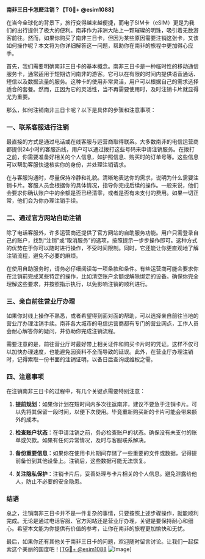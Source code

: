 **南非三日卡怎麽注销？【TG💪+ @esim1088】**

在当今全球化的背景下，旅行变得越来越便捷，而电子SIM卡（eSIM）更是为我们的出行提供了极大的便利。南非作为非洲大陆上一颗璀璨的明珠，吸引着无数游客前往。然而，如果你购买了南非三日卡，但因为某些原因需要注销这张卡，又该如何操作呢？本文将为你详细解答这一问题，帮助你在南非的旅程中更加得心应手。

首先，我们需要明确南非三日卡的基本概念。南非三日卡是一种临时性的移动通信服务卡，通常适用于短期访问南非的游客。它可以在有限的时间内提供语音通话、短信以及数据流量的服务。这种卡的使用非常灵活，用户可以根据自己的需求选择适合的套餐。然而，正因为它的灵活性，当不再需要使用时，及时注销卡片就显得尤为重要。

那么，如何注销南非三日卡呢？以下是具体的步骤和注意事项：

### 一、联系客服进行注销

最直接的方式是通过电话或在线客服与运营商取得联系。大多数南非的电信运营商都提供24小时的客服热线，用户可以通过拨打这些号码来申请注销服务。在拨打之前，你需要准备好相关的个人信息，如护照信息、购买时的订单号等。这些信息可以帮助客服快速核实你的身份，并处理注销请求。

在与客服沟通时，尽量保持冷静和礼貌。清晰地表达你的需求，说明为什么需要注销卡片。客服人员会根据你的具体情况，指导你完成后续的操作。一般来说，他们会要求你确认账户中的余额是否已经清零，或者是否有未支付的费用。如果一切正常，他们会为你办理注销手续。

### 二、通过官方网站自助注销

除了电话客服外，许多运营商还提供了官方网站的自助服务功能。用户只需登录自己的账户，找到“注销”或“取消服务”的选项，按照提示一步步操作即可。这种方式的优势在于你可以随时进行操作，不受时间限制。同时，它还能让你更直观地了解注销流程，避免不必要的麻烦。

在使用自助服务时，请务必仔细阅读每一项条款和条件。有些运营商可能会要求你在注销前完成某些特定的操作，比如清空账户余额或解除绑定的设备。确保你完全理解这些要求，并按照指示执行，以免影响注销的顺利进行。

### 三、亲自前往营业厅办理

如果你对线上操作不熟悉，或者希望得到面对面的帮助，可以选择亲自前往当地的营业厅办理注销手续。南非各大城市的电信运营商都有专门的营业网点，工作人员会耐心解答你的疑问，并协助你完成注销流程。

需要注意的是，前往营业厅时最好带上相关证件和购买卡片时的凭证。这样不仅可以加快办理速度，也能避免因资料不全而导致的延误。此外，在营业厅办理注销时，记得索取一份书面的注销证明，以备日后查询或维权之需。

### 四、注意事项

在注销南非三日卡的过程中，有几个关键点需要特别注意：

1. **提前规划**：如果你计划在短时间内多次往返南非，建议不要急于注销卡片。可以先将其保留一段时间，以便下次使用。毕竟重新购买新的卡片可能会带来额外的成本。

2. **检查账户状态**：在申请注销之前，务必检查账户的状态。确保没有未支付的账单或欠款。如果有任何异常情况，及时与客服联系解决。

3. **备份重要信息**：如果你在使用卡片期间存储了一些重要的文件或数据，记得提前备份到其他设备上。注销后，这些数据可能无法恢复。

4. **关注隐私保护**：注销卡片后，妥善处理与卡片相关的个人信息。避免泄露给他人，防止不必要的安全隐患。

### 结语

总之，注销南非三日卡并不是一件复杂的事情，只要按照上述步骤操作，就能顺利完成。无论是通过电话客服、官方网站还是营业厅办理，关键是要保持耐心和细心。希望本文能为你提供有价值的参考，让你在南非的旅程更加愉快和无忧。

最后，如果你还有其他关于南非三日卡的问题，欢迎随时留言讨论。让我们一起探索这个美丽的国度吧！[[TG💪+ @esim1088](https://t.me/s/esim1088) ![Image](https://i.postimg.cc/4NQfJmqS/Snipaste-2025-05-13-00-14-12.png)]